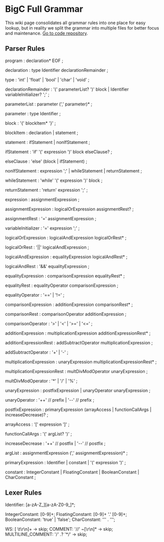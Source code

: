 # BigC Full Grammar

This wiki page consolidates all grammar rules into one place for easy lookup, but in reality we split the grammar into multiple files for better focus and maintenance. [Go to code repository](https://github.com/GoBigC/grammar/tree/main).

## Parser Rules 
program
    : declaration* EOF
    ;

declaration
    : type Identifier declarationRemainder
    ;

type
    : 'int'
    | 'float'
    | 'bool'
    | 'char'
    | 'void' 
    ;

declarationRemainder 
    : '(' parameterList? ')' block 
    | Identifier variableInitializer? ';'
    ;

parameterList
    : parameter (',' parameter)*
    ;

parameter
    : type Identifier
    ;

block 
    : '{' blockItem* '}'
    ;

blockItem
    : declaration
    | statement
    ;

statement
    : ifStatement
    | nonIfStatement
    ;

ifStatement
    : 'if' '(' expression ')' block elseClause?
    ;

elseClause
    : 'else' (block | ifStatement)
    ;

nonIfStatement 
    : expression ';'
    | whileStatement
    | returnStatement
    ;

whileStatement
    : 'while' '(' expression ')' block 
    ;

returnStatement 
    : 'return' expression ';'
    ;

expression 
    : assignmentExpression 
    ;

assignmentExpression
    : logicalOrExpression assignmentRest?
    ;

assignmentRest
    : '=' assignmentExpression
    ;

variableInitializer
    : '=' expression ';'
    ;

logicalOrExpression
    : logicalAndExpression logicalOrRest*
    ;

logicalOrRest
    : '||' logicalAndExpression
    ;

logicalAndExpression
    : equalityExpression logicalAndRest*
    ;

logicalAndRest
    : '&&' equalityExpression
    ;

equalityExpression
    : comparisonExpression equalityRest*
    ;

equalityRest
    : equalityOperator comparisonExpression
    ;

equalityOperator 
    : '=='
    | '!='
    ;

comparisonExpression 
    : additionExpression comparisonRest*
    ;

comparisonRest
    : comparisonOperator additionExpression
    ;

comparisonOperator
    : '>'
    | '<'
    | '>='
    | '<='
    ;

additionExpression
    : multiplicationExpression additionExpressionRest*
    ;

additionExpressionRest
    : addSubtractOperator multiplicationExpression
    ;

addSubtractOperator 
    : '+'
    | '-'
    ;

multiplicationExpression
    : unaryExpression multiplicationExpressionRest*
    ;

multiplicationExpressionRest
    : multDivModOperator unaryExpression
    ;

multDivModOperator
    : '*'
    | '/'
    | '%'
    ;

unaryExpression 
    : postfixExpression 
    | unaryOperator unaryExpression 
    ;

unaryOperator
    : '++' // prefix
    | '--' // prefix
    ;

postfixExpression 
    : primaryExpression (arrayAccess | functionCallArgs | increaseDecrease)?
    ;

arrayAccess 
    : '[' expression ']'
    ;

functionCallArgs
    : '(' argList? ')'
    ;

increaseDecrease
    : '++'  // postfix
    | '--'  // postfix 
    ;

argList 
    : assignmentExpression (',' assignmentExpression)*
    ;

primaryExpression 
    : Identifier 
    | constant 
    | '(' expression ')'
    ;

constant
    : IntegerConstant 
    | FloatingConstant 
    | BooleanConstant 
    | CharConstant 
    ;

## Lexer Rules 
Identifier: [a-zA-Z_][a-zA-Z0-9_]*;

IntegerConstant: [0-9]+;
FloatingConstant: [0-9]+ '.' [0-9]+;
BooleanConstant: 'true' | 'false';
CharConstant: '\'' . '\'';

WS: [ \t\r\n]+ -> skip;
COMMENT: '//' ~[\r\n]* -> skip;
MULTILINE_COMMENT: '/*' .*? '*/' -> skip;